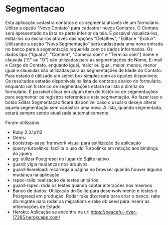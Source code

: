 # Segmentacao

Esta aplicação cadastra contatos e os segmenta através de um formulário.
Utilize a opção "Novo Contato" para cadastrar novos Contatos. O Contato será apresentado na lista na parte inferior da tela. É possível visualizá-los, editá-los ou excluí-los através das opções "Detalhes", "Editar e "Excluir".
Utilizando a opção "Nova Segmentação" será cadastrada uma nova entrada no banco para a segmentação requerida com os dados informados.
Os dados tipo ("Igual a", "Contém", "Começa com" e "Termina com") nome e clausula ("E" ou "O") são utilizadas para as segmentações de Nome, E-mail e Cargo do Contato, enquanto igual, maior ou igual, maior, menos, menor igual e clausulas são utilizadas para as segmentações de Idade do Contato. Para estado é utilizado um select box simples com as opções disponíveis. 
Os resultados estarão disponíveis na lista de contatos abaixo do formulário, enquanto um histórico de segmentações estará na lista a direita do formulário.
É possível clicar em algum item do histórico de segmentações para segmentar os registros referentes a esta segmentação. Ao fazer isso o botão Editar Segmentação ficará disponível caso o usuário deseje alterar aquela segmentação sem cadastrar uma nova.
A lista, quando segmentada, estará sempre sendo atualizada automaticamente.

Foram utilizados:
- Ruby 2.3.1p112
- Gems:
- bootstrap-sass: framwork visual para estilização da aplicação
- jquery-turbolinks: facilita o uso do Turbolinks em relação aos bindings do jquery
- pg: utilizar Postgresql no lugar do Sqlite nativo
- guard: vigia mudanças nos arquivos
- guard-livereload: recarrega a página no browser quando houver alguma mudança na aplicação
- rspec-rails: realização de testes unitários
- guard-rspec: roda os testes quando captar alterações nos mesmos 
- Banco de dados:
  Utilização do Sqlite para desenvolvimento e testes e Postgresql em produção. Rodar rake db:create para criar o banco,     rake db:migrate para rodar as migrations e rake db:seed para inserir as informações de Estado
- Heroku:
  Aplicação se encontra na url https://peaceful-river-17285.herokuapp.com/

